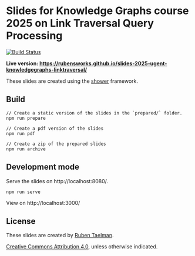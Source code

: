 # Slides for Knowledge Graphs course 2025 on Link Traversal Query Processing
[![Build Status](https://github.com/rubensworks/slides-2025-ugent-knowledgegraphs-linktraversal/workflows/Build%20and%20Deploy/badge.svg)](https://rubensworks.github.io/slides-2025-ugent-knowledgegraphs-linktraversal/)

**Live version: https://rubensworks.github.io/slides-2025-ugent-knowledgegraphs-linktraversal/**

These slides are created using the [shower](https://github.com/shower/shower) framework.

## Build

```
// Create a static version of the slides in the `prepared/` folder.
npm run prepare

// Create a pdf version of the slides
npm run pdf

// Create a zip of the prepared slides
npm run archive
```

## Development mode

Serve the slides on http://localhost:8080/.

```
npm run serve
```

View on http://localhost:3000/

## License

These slides are created by [Ruben Taelman](https://rubensworks.net/).

[Creative Commons Attribution 4.0](https://creativecommons.org/licenses/by/4.0/), unless otherwise indicated.
